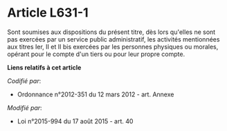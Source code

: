 # Article L631-1

Sont soumises aux dispositions du présent titre, dès lors qu'elles ne sont pas exercées par un service public administratif,
les activités mentionnées aux titres Ier, II et II bis exercées par les personnes physiques ou morales, opérant pour le
compte d'un tiers ou pour leur propre compte.

**Liens relatifs à cet article**

_Codifié par_:

  - Ordonnance n°2012-351 du 12 mars 2012 - art. Annexe

_Modifié par_:

  - Loi n°2015-994 du 17 août 2015 - art. 40
